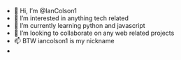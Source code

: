 - 👋 Hi, I’m @IanColson1 
- 👀 I’m interested in anything tech related
- 🌱 I’m currently learning python and javascript
- 💞️ I’m looking to collaborate on any web related projects 
- 📫 BTW iancolson1 is my nickname
- 

<!---
IanColson1/IanColson1 is a ✨ special ✨ repository because its `README.md` (this file) appears on your GitHub profile.
You can click the Preview link to take a look at your changes.
--->
